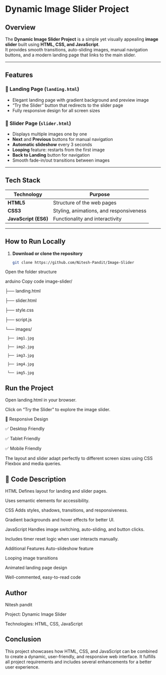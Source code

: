 #  Dynamic Image Slider Project


##  Overview

The **Dynamic Image Slider Project** is a simple yet visually appealing **image slider** built using **HTML, CSS, and JavaScript**.  
It provides smooth transitions, auto-sliding images, manual navigation buttons, and a modern landing page that links to the main slider.

---

##  Features

### 🔹 Landing Page (`landing.html`)
- Elegant landing page with gradient background and preview image  
- “Try the Slider” button that redirects to the slider page  
- Fully responsive design for all screen sizes  

### 🔹 Slider Page (`slider.html`)
- Displays multiple images one by one  
- **Next** and **Previous** buttons for manual navigation  
- **Automatic slideshow** every 3 seconds  
- **Looping** feature: restarts from the first image  
- **Back to Landing** button for navigation  
- Smooth fade-in/out transitions between images  

---

##  Tech Stack

| Technology | Purpose |
|-------------|----------|
| **HTML5** | Structure of the web pages |
| **CSS3** | Styling, animations, and responsiveness |
| **JavaScript (ES6)** | Functionality and interactivity |

---

##  How to Run Locally

1. **Download or clone the repository**
   ```bash
   git clone https://github.com/Nitesh-Pandit/Image-Slider
Open the folder structure

arduino
Copy code
image-slider/

├── landing.html

├── slider.html

├── style.css

├── script.js

└── images/

     ├── img1.jpg
     
     ├── img2.jpg
     
     ├── img3.jpg
     
     ├── img4.jpg
     
     └── img5.jpg
     
## Run the Project

Open landing.html in your browser.

Click on “Try the Slider” to explore the image slider.

📱 Responsive Design

✅ Desktop Friendly

✅ Tablet Friendly

✅ Mobile Friendly

The layout and slider adapt perfectly to different screen sizes using CSS Flexbox and media queries.

## 🧾 Code Description
HTML
Defines layout for landing and slider pages.

Uses semantic elements for accessibility.

CSS
Adds styles, shadows, transitions, and responsiveness.

Gradient backgrounds and hover effects for better UI.

JavaScript
Handles image switching, auto-sliding, and button clicks.

Includes timer reset logic when user interacts manually.

 Additional Features
 Auto-slideshow feature

 Looping image transitions

 Animated landing page design

 Well-commented, easy-to-read code

 ## Author

 Nitesh pandit

 Project: Dynamic Image Slider

 Technologies: HTML, CSS, JavaScript

 ## Conclusion

This project showcases how HTML, CSS, and JavaScript can be combined to create a dynamic, user-friendly, and responsive web interface.
It fulfills all project requirements and includes several enhancements for a better user experience.
